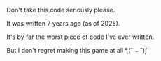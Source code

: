 Don't take this code seriously please. 

It was written 7 years ago (as of 2025).

It's by far the worst piece of code I've ever written.

But I don't regret making this game at all ƪ(˘ ⌣ ˘)ʃ

